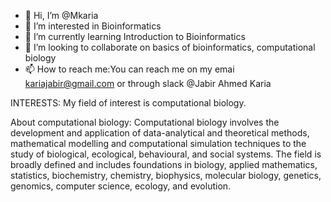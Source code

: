 - 👋 Hi, I’m @Mkaria
- 👀 I’m interested in Bioinformatics
- 🌱 I’m currently learning Introduction to Bioinformatics
- 💞️ I’m looking to collaborate on basics of bioinformatics, computational biology
- 📫 How to reach me:You can reach me on my emai kariajabir@gmail.com or through slack @Jabir Ahmed Karia

INTERESTS:
My field of interest is computational biology. 

About computational biology:
Computational biology involves the development and application of data-analytical and theoretical methods, 
mathematical modelling and computational simulation techniques to the study of biological, ecological, behavioural, 
and social systems. The field is broadly defined and includes foundations in biology, applied mathematics, 
statistics, biochemistry, chemistry, biophysics, molecular biology, genetics, genomics, computer science, ecology, and evolution.

